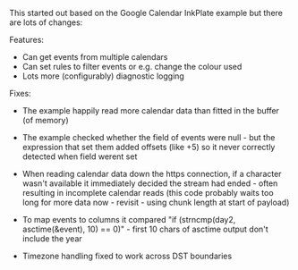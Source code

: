 This started out based on the Google Calendar InkPlate example
but there are lots of changes:

Features:

* Can get events from multiple calendars
* Can set rules to filter events or e.g. change the colour used
* Lots more (configurably) diagnostic logging

Fixes:

* The example happily read more calendar data than fitted in the buffer (of memory)

* The example checked whether the field of events were null - but the expression
  that set them added offsets (like +5) so it never correctly detected when field werent set

* When reading calendar data down the https connection, if a character wasn't available
  it immediately decided the stream had ended - often resulting in incomplete calendar reads
  (this code probably waits too long for more data now - revisit - using chunk length at start of payload)

* To map events to columns it compared "if (strncmp(day2, asctime(&event), 10) == 0)" - first 10 chars
  of asctime output don't include the year

* Timezone handling fixed to work across DST boundaries
 